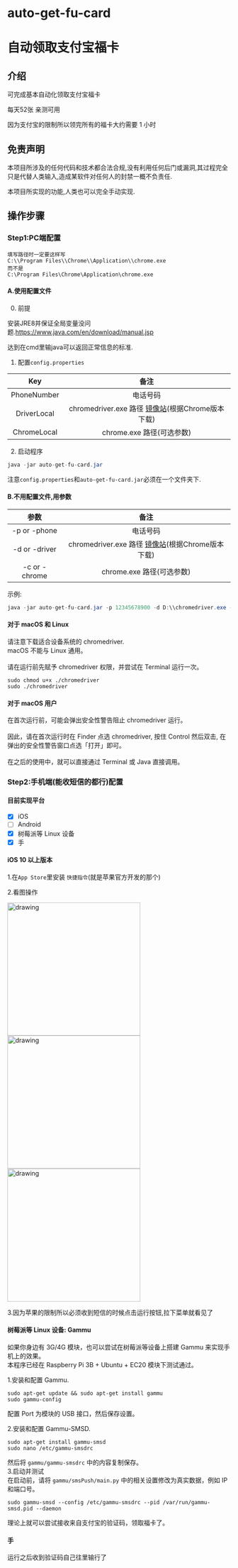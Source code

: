 # auto-get-fu-card
# 自动领取支付宝福卡

## 介绍

可完成基本自动化领取支付宝福卡

每天52张 亲测可用

因为支付宝的限制所以领完所有的福卡大约需要 1 小时

## 免责声明

本项目所涉及的任何代码和技术都合法合规,没有利用任何后门或漏洞,其过程完全只是代替人类输入,造成某软件对任何人的封禁一概不负责任.

本项目所实现的功能,人类也可以完全手动实现.

## 操作步骤

### Step1:PC端配置

```
填写路径时一定要这样写
C:\\Program Files\\Chrome\\Application\\chrome.exe
而不是
C:\Program Files\Chrome\Application\chrome.exe
```

#### A.使用配置文件

0. 前提

安装JRE8并保证全局变量没问题.https://www.java.com/en/download/manual.jsp

达到在cmd里输java可以返回正常信息的标准.

1. 配置`config.properties`

| Key  | 备注  |
| :------------: | :------------: |
| PhoneNumber | 电话号码  |
| DriverLocal | chromedriver.exe 路径 [镜像站](http://npm.taobao.org/mirrors/chromedriver/)(根据Chrome版本下载) |
| ChromeLocal | chrome.exe 路径(可选参数)  |

2. 启动程序

```java
java -jar auto-get-fu-card.jar
```

注意`config.properties`和`auto-get-fu-card.jar`必须在一个文件夹下.

#### B.不用配置文件,用参数

| 参数  | 备注  |
| :------------: | :------------: |
| -p or -phone  | 电话号码  |
| -d or -driver | chromedriver.exe 路径 [镜像站](http://npm.taobao.org/mirrors/chromedriver/)(根据Chrome版本下载) |
| -c or -chrome | chrome.exe 路径(可选参数)  |

示例:

```java
java -jar auto-get-fu-card.jar -p 12345678900 -d D:\\chromedriver.exe -c C:\\Program Files\\Chrome\\Application\\chrome.exe
```

#### 对于 macOS 和 Linux

请注意下载适合设备系统的 chromedriver.
<br>macOS 不能与 Linux 通用。   
<br>请在运行前先赋予 chromedriver 权限，并尝试在 Terminal 运行一次。   
```
sudo chmod u+x ./chromedriver
sudo ./chromedriver
```
#### 对于 macOS 用户

在首次运行前，可能会弹出安全性警告阻止 chromedriver 运行。   
<br>因此，请在首次运行时在 Finder 点选 chromedriver, 按住 Control 然后双击, 在弹出的安全性警告窗口点选「打开」即可。   
<br>在之后的使用中，就可以直接通过 Terminal 或 Java 直接调用。


### Step2:手机端(能收短信的都行)配置

#### 目前实现平台

- [x] iOS
- [ ] Android
- [x] 树莓派等 Linux 设备
- [x] 手

#### iOS 10 以上版本

1.在`App Store`里安装 `快捷指令`(就是苹果官方开发的那个)

2.看图操作

<img src="https://i.loli.net/2021/02/03/Kktg6F1lDxzULuE.png" alt="drawing" width="300"/>
<img src="https://i.loli.net/2021/02/03/vDAaS6d12sBZLkm.png" alt="drawing" width="300"/>
<img src="https://i.loli.net/2021/02/03/7an5sMoEYhkK61H.png" alt="drawing" width="300"/>

3.因为苹果的限制所以必须收到短信的时候点击运行按钮,拉下菜单就看见了


#### 树莓派等 Linux 设备: Gammu
如果你身边有 3G/4G 模块，也可以尝试在树莓派等设备上搭建 Gammu 来实现手机上的效果。   
本程序已经在 Raspberry Pi 3B + Ubuntu + EC20 模块下测试通过。

1.安装和配置 Gammu.   
```
sudo apt-get update && sudo apt-get install gammu
sudo gammu-config
```
配置 Port 为模块的 USB 接口，然后保存设置。   

2.安装和配置 Gammu-SMSD.   
```
sudo apt-get install gammu-smsd
sudo nano /etc/gammu-smsdrc
```   
然后将 ```gammu/gammu-smsdrc``` 中的内容复制保存。   
3.启动并测试   
在启动前，请将 ```gammu/smsPush/main.py``` 中的相关设置修改为真实数据，例如 IP 和端口号。   
```
sudo gammu-smsd --config /etc/gammu-smsdrc --pid /var/run/gammu-smsd.pid --daemon
```   
理论上就可以尝试接收来自支付宝的验证码，领取福卡了。

#### 手

运行之后收到验证码自己往里输行了
